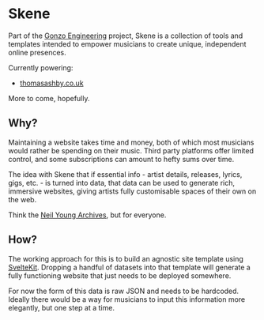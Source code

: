 # Skene

Part of the [Gonzo Engineering](https://gonzo.engineering) project, Skene is a collection of tools and templates intended to empower musicians to create unique, independent online presences.

Currently powering:

- [thomasashby.co.uk](https://thomasashby.co.uk)

More to come, hopefully.

## Why?

Maintaining a website takes time and money, both of which most musicians would rather be spending on their music. Third party platforms offer limited control, and some subscriptions can amount to hefty sums over time.  

The idea with Skene that if essential info - artist details, releases, lyrics, gigs, etc. - is turned into data, that data can be used to generate rich, immersive websites, giving artists fully customisable spaces of their own on the web.

Think the [Neil Young Archives](https://neilyoungarchives.com/), but for everyone.

## How?

The working approach for this is to build an agnostic site template using [SvelteKit](https://svelte.dev). Dropping a handful of datasets into that template will generate a fully functioning website that just needs to be deployed somewhere.

For now the form of this data is raw JSON and needs to be hardcoded. Ideally there would be a way for musicians to input this information more elegantly, but one step at a time.
